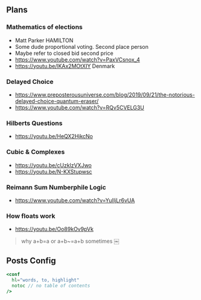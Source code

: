 ## Plans
### Mathematics of elections
- Matt Parker HAMILTON
- Some dude proportional voting. Second place person
- Maybe refer to closed bid second price
- https://www.youtube.com/watch?v=PaxVCsnox_4
- https://youtu.be/lKAx2MOtXIY Denmark

### Delayed Choice
- https://www.preposterousuniverse.com/blog/2019/09/21/the-notorious-delayed-choice-quantum-eraser/
- https://www.youtube.com/watch?v=RQv5CVELG3U

### Hilberts Questions
- https://youtu.be/HeQX2HjkcNo

### Cubic & Complexes
- https://youtu.be/cUzklzVXJwo
- https://youtu.be/N-KXStupwsc

### Reimann Sum Numberphile Logic
- https://www.youtube.com/watch?v=YuIIjLr6vUA

### How floats work
- https://youtu.be/Oo89kOv9pVk
> why a+b=a or a+b~=a+b sometimes
￼
## Posts Config
```jsx
<conf
  hl="words, to, highlight"
  notoc // no table of contents
/>
```